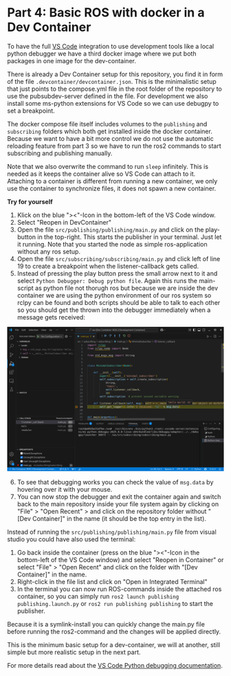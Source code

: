 # Part 4: Basic ROS with docker in a Dev Container
To have the full [VS Code](https://code.visualstudio.com/docs/devcontainers/create-dev-container) integration to use development tools like a local python debugger we have a third docker image where we put both packages in one image for the dev-container.

There is already a Dev Container setup for this repository, you find it in form of the file `.devcontainer/devcontainer.json`. This is the minimalistic setup that just points to the compose.yml file in the root folder of the repository to use the pubsubdev-server defined in the file.
For development we also install some ms-python extensions for VS Code so we can use debugpy to set a breakpoint.

The docker compose file itself includes volumes to the `publishing` and `subscribing` folders which both get installed inside the docker container. Because we want to have a bit more control we do not use the automatic reloading feature from part 3 so we have to run the ros2 commands to start subscribing and publishing manually.

Note that we also overwrite the command to run `sleep` infinitely. This is needed as it keeps the container alive so VS Code can attach to it. Attaching to a container is different from running a new container, we only use the container to synchronize files, it does not spawn a new container.

**Try for yourself**
1. Klick on the blue "><"-Icon in the bottom-left of the VS Code window.
1. Select "Reopen in DevContainer"
1. Open the file `src/publishing/publishing/main.py` and click on the play-button in the top-right. This starts the publisher in your terminal. Just let it running. Note that you started the node as simple ros-application without any ros setup.
1. Open the file `src/subscribing/subscribing/main.py` and click left of line 19 to create a breakpoint when the listener-callback gets called.
1. Instead of pressing the play button press the small arrow next to it and select `Python Debugger: Debug python file`. Again this runs the main-script as python file not thorugh ros but because we are inside the dev container we are using the python environment of our ros system so rclpy can be found and both scripts should be able to talk to each other so you should get the thrown into the debugger immediately when a message gets received:

![](docs/images/breakpoint_in_dev_container.png)

6. To see that debugging works you can check the value of `msg.data` by hovering over it with your mouse.
1. You can now stop the debugger and exit the container again and switch back to the main repository inside your file system again by clicking on "File" > "Open Recent" > and click on the repository folder without "[Dev Container]" in the name (it should be the top entry in the list).

Instead of running the `src/publishing/publishing/main.py` file from visual studio you could have also used the terminal:
1. Go back inside the container (press on the blue "><"-Icon in the bottom-left of the VS Code window) and select "Reopen in Container" or select "File" > "Open Recent" and click on the folder with "[Dev Container]" in the name.
1. Right-click in the file list and click on "Open in Integrated Terminal"
1. In the terminal you can now run ROS-commands inside the attached ros container, so you can simply run `ros2 launch publishing publishing.launch.py` or `ros2 run publishing publishing` to start the publisher.

Because it is a symlink-install you can quickly change the main.py file before running the ros2-command and the changes will be applied directly.

This is the minimum basic setup for a dev-container, we will at another, still simple but more realistic setup in the next part.

For more details read about the [VS Code Python debugging documentation](https://code.visualstudio.com/docs/python/debugging).
